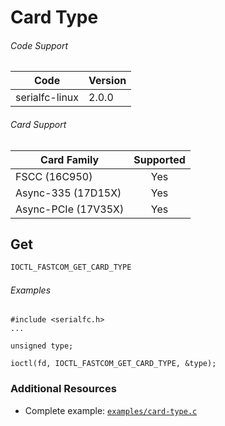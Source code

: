 # Card Type

###### Code Support
| Code | Version |
| ---- | ------- |
| serialfc-linux | 2.0.0 |

###### Card Support
| Card Family | Supported |
| ----------- |:-----:|
| FSCC (16C950) | Yes |
| Async-335 (17D15X) | Yes |
| Async-PCIe (17V35X) | Yes |

## Get
```c
IOCTL_FASTCOM_GET_CARD_TYPE
```

###### Examples
```
#include <serialfc.h>
...

unsigned type;

ioctl(fd, IOCTL_FASTCOM_GET_CARD_TYPE, &type);
```


### Additional Resources
- Complete example: [`examples/card-type.c`](../examples/card-type.c)
